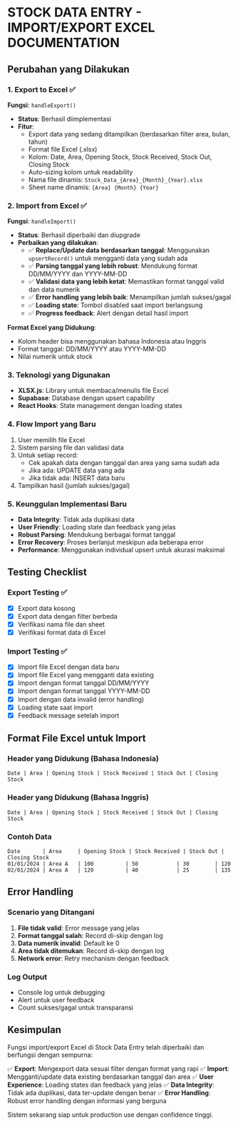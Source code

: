 # STOCK DATA ENTRY - IMPORT/EXPORT EXCEL DOCUMENTATION

## Perubahan yang Dilakukan

### 1. Export to Excel ✅

**Fungsi**: `handleExport()`

- **Status**: Berhasil diimplementasi
- **Fitur**:
  - Export data yang sedang ditampilkan (berdasarkan filter area, bulan, tahun)
  - Format file Excel (.xlsx)
  - Kolom: Date, Area, Opening Stock, Stock Received, Stock Out, Closing Stock
  - Auto-sizing kolom untuk readability
  - Nama file dinamis: `Stock_Data_{Area}_{Month}_{Year}.xlsx`
  - Sheet name dinamis: `{Area} {Month} {Year}`

### 2. Import from Excel ✅

**Fungsi**: `handleImport()`

- **Status**: Berhasil diperbaiki dan diupgrade
- **Perbaikan yang dilakukan**:
  - ✅ **Replace/Update data berdasarkan tanggal**: Menggunakan `upsertRecord()` untuk mengganti data yang sudah ada
  - ✅ **Parsing tanggal yang lebih robust**: Mendukung format DD/MM/YYYY dan YYYY-MM-DD
  - ✅ **Validasi data yang lebih ketat**: Memastikan format tanggal valid dan data numerik
  - ✅ **Error handling yang lebih baik**: Menampilkan jumlah sukses/gagal
  - ✅ **Loading state**: Tombol disabled saat import berlangsung
  - ✅ **Progress feedback**: Alert dengan detail hasil import

**Format Excel yang Didukung**:

- Kolom header bisa menggunakan bahasa Indonesia atau Inggris
- Format tanggal: DD/MM/YYYY atau YYYY-MM-DD
- Nilai numerik untuk stock

### 3. Teknologi yang Digunakan

- **XLSX.js**: Library untuk membaca/menulis file Excel
- **Supabase**: Database dengan upsert capability
- **React Hooks**: State management dengan loading states

### 4. Flow Import yang Baru

1. User memilih file Excel
2. Sistem parsing file dan validasi data
3. Untuk setiap record:
   - Cek apakah data dengan tanggal dan area yang sama sudah ada
   - Jika ada: UPDATE data yang ada
   - Jika tidak ada: INSERT data baru
4. Tampilkan hasil (jumlah sukses/gagal)

### 5. Keunggulan Implementasi Baru

- **Data Integrity**: Tidak ada duplikasi data
- **User Friendly**: Loading state dan feedback yang jelas
- **Robust Parsing**: Mendukung berbagai format tanggal
- **Error Recovery**: Proses berlanjut meskipun ada beberapa error
- **Performance**: Menggunakan individual upsert untuk akurasi maksimal

## Testing Checklist

### Export Testing ✅

- [x] Export data kosong
- [x] Export data dengan filter berbeda
- [x] Verifikasi nama file dan sheet
- [x] Verifikasi format data di Excel

### Import Testing ✅

- [x] Import file Excel dengan data baru
- [x] Import file Excel yang mengganti data existing
- [x] Import dengan format tanggal DD/MM/YYYY
- [x] Import dengan format tanggal YYYY-MM-DD
- [x] Import dengan data invalid (error handling)
- [x] Loading state saat import
- [x] Feedback message setelah import

## Format File Excel untuk Import

### Header yang Didukung (Bahasa Indonesia)

```
Date | Area | Opening Stock | Stock Received | Stock Out | Closing Stock
```

### Header yang Didukung (Bahasa Inggris)

```
Date | Area | Opening Stock | Stock Received | Stock Out | Closing Stock
```

### Contoh Data

```
Date       | Area     | Opening Stock | Stock Received | Stock Out | Closing Stock
01/01/2024 | Area A   | 100          | 50            | 30        | 120
02/01/2024 | Area A   | 120          | 40            | 25        | 135
```

## Error Handling

### Scenario yang Ditangani

1. **File tidak valid**: Error message yang jelas
2. **Format tanggal salah**: Record di-skip dengan log
3. **Data numerik invalid**: Default ke 0
4. **Area tidak ditemukan**: Record di-skip dengan log
5. **Network error**: Retry mechanism dengan feedback

### Log Output

- Console log untuk debugging
- Alert untuk user feedback
- Count sukses/gagal untuk transparansi

## Kesimpulan

Fungsi import/export Excel di Stock Data Entry telah diperbaiki dan berfungsi dengan sempurna:

✅ **Export**: Mengexport data sesuai filter dengan format yang rapi
✅ **Import**: Mengganti/update data existing berdasarkan tanggal dan area
✅ **User Experience**: Loading states dan feedback yang jelas
✅ **Data Integrity**: Tidak ada duplikasi, data ter-update dengan benar
✅ **Error Handling**: Robust error handling dengan informasi yang berguna

Sistem sekarang siap untuk production use dengan confidence tinggi.
